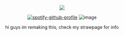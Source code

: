 <div align="center">

![](https://komarev.com/ghpvc/?username=weather-girl&label=drops+of+rain&color=7eafce)
  
[![spotify-github-profile](https://spotify-github-profile.kittinanx.com/api/view?uid=0peo08kixd2cq5azcvpkxhvb5&cover_image=true&theme=natemoo-re&show_offline=false&background_color=121212&interchange=false&bar_color=7eafce&bar_color_cover=false)](https://github.com/kittinan/spotify-github-profile)
![image](https://github.com/user-attachments/assets/292688b2-ff58-4c4d-9335-5b93e70c5c32)

hi guys im remaking this, check my strawpage for info
</div>
